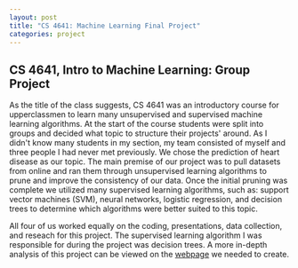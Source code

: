 ```yaml
---
layout: post
title: "CS 4641: Machine Learning Final Project"
categories: project
---
```



## CS 4641, Intro to Machine Learning: Group Project

As the title of the class suggests, CS 4641 was an introductory course for upperclassmen to learn many unsupervised and supervised machine learning algorithms. At the start of the course students were split into groups and decided what topic to structure their projects' around. As I didn't know many students in my section, my team consisted of myself and three people I had never met previously. We chose the prediction of heart disease as our topic. The main premise of our project was to pull datasets from online and ran them through unsupervised learning algorithms to prune and improve the consistency of our data. Once the initial pruning was complete we utilized many supervised learning algorithms, such as: support vector machines (SVM), neural networks, logistic regression, and decision trees to determine which algorithms were better suited to this topic. 

All four of us worked equally on the coding, presentations, data collection, and reseach for this project. The supervised learning algorithm I was responsible for during the project was decision trees. A more in-depth analysis of this project can be viewed on the [webpage](https://cs4641-group52.github.io/Heart-Disease-Risk-Project/) we needed to create.
